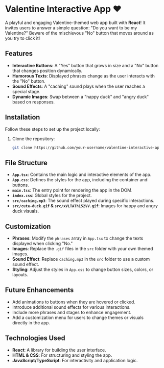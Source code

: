 # Valentine Interactive App ❤️

A playful and engaging Valentine-themed web app built with **React**! It invites users to answer a simple question: "Do you want to be my Valentine?" Beware of the mischievous "No" button that moves around as you try to click it!

## Features
- **Interactive Buttons**: A "Yes" button that grows in size and a "No" button that changes position dynamically.
- **Humorous Texts**: Displayed phrases change as the user interacts with the "No" button.
- **Sound Effects**: A "caching" sound plays when the user reaches a special stage.
- **Dynamic Images**: Swap between a "happy duck" and "angry duck" based on responses.

## Installation
Follow these steps to set up the project locally:

1. Clone the repository:
   ```bash
   git clone https://github.com/your-username/valentine-interactive-app.git

## File Structure

- **`App.tsx`**: Contains the main logic and interactive elements of the app.
- **`App.css`**: Defines the styles for the app, including the container and buttons.
- **`main.tsx`**: The entry point for rendering the app in the DOM.
- **`index.css`**: Global styles for the project.
- **`src/caching.mp3`**: The sound effect played during specific interactions.
- **`src/cute-duck.gif` & `src/xVLTATh152VV.gif`**: Images for happy and angry duck visuals.

## Customization

- **Phrases**: Modify the `phrases` array in `App.tsx` to change the texts displayed when clicking "No."
- **Images**: Replace the `.gif` files in the `src` folder with your own themed images.
- **Sound Effect**: Replace `caching.mp3` in the `src` folder to use a custom sound effect.
- **Styling**: Adjust the styles in `App.css` to change button sizes, colors, or layouts.

## Future Enhancements

- Add animations to buttons when they are hovered or clicked.
- Introduce additional sound effects for various interactions.
- Include more phrases and stages to enhance engagement.
- Add a customization menu for users to change themes or visuals directly in the app.

## Technologies Used

- **React**: A library for building the user interface.
- **HTML & CSS**: For structuring and styling the app.
- **JavaScript/TypeScript**: For interactivity and application logic.


